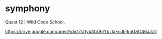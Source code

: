 # symphony

Quest 12 | Wild Code School.

https://drive.google.com/open?id=1Zsl1ybAbD6IYbLlaEoJIjRmUSO46JJz2
